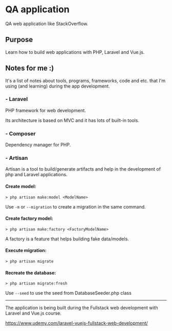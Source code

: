# QA application

QA web application like StackOverflow.

## Purpose

Learn how to build web applications with PHP, Laravel and Vue.js.

## Notes for me :)

It's a list of notes about tools, programs, frameworks, code and etc. that I'm using (and learning) during the app development.

### - Laravel

PHP framework for web development.

Its architecture is based on MVC and it has lots of built-in tools.

### - Composer

Dependency manager for PHP.

### - Artisan

Artisan is a tool to build/generate artifacts and help in the development of php and Laravel applications.

#### Create model:
```
> php artisan make:model <ModelName>
```
Use `-m` or `--migration` to create a migration in the same command.

#### Create factory model:
```
> php artisan make:factory <FactoryModelName>
```

A factory is a feature that helps building fake data/models.

#### Execute migration:
```
> php artisan migrate
```

#### Recreate the database:
```
> php artisan migrate:fresh
```

Use `--seed` to use the seed from DatabaseSeeder.php class

---

The application is being built during the Fullstack web development with Laravel and Vue.js course.

https://www.udemy.com/laravel-vuejs-fullstack-web-development/